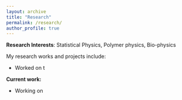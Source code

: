 ```yaml
---
layout: archive
title: "Research"
permalink: /research/
author_profile: true
---
```


**Research Interests**: 
Statistical Physics, Polymer physics, Bio-physics

My research works and projects include:

- Worked on t

**Current work:**

- Working on